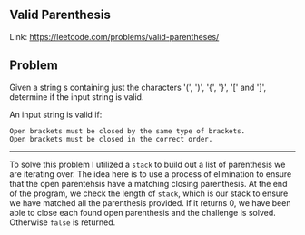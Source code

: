 ## Valid Parenthesis
Link: https://leetcode.com/problems/valid-parentheses/

## Problem

Given a string s containing just the characters '(', ')', '{', '}', '[' and ']', determine if the input string is valid.

An input string is valid if:

    Open brackets must be closed by the same type of brackets.
    Open brackets must be closed in the correct order.

----

To solve this problem I utilized a `stack` to build out a list of parenthesis we are iterating over. The idea here is to use a process of elimination to ensure that the open parentehsis have a matching closing parenthesis. At the end of the program, we check the length of `stack`, which is our stack to ensure we have matched all the parenthesis provided. If it returns 0, we have been able to close each found open parenthesis and the challenge is solved. Otherwise `false` is returned.
